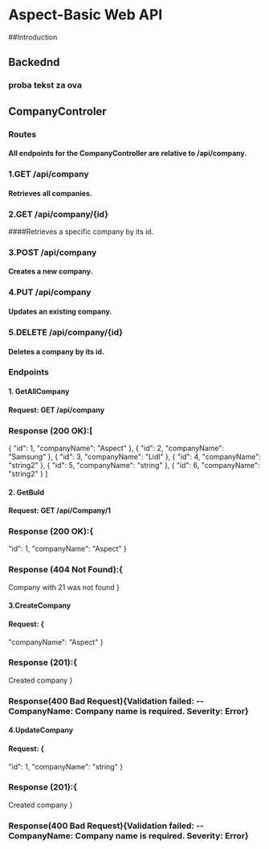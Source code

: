 # Aspect-Basic Web API
##Introduction
## Backednd
### proba tekst za ova
## CompanyControler
### Routes
#### All endpoints for the CompanyController are relative to /api/company.
### 1.GET /api/company
#### Retrieves all companies.
### 2.GET /api/company/{id}
####Retrieves a specific company by its id.
### 3.POST /api/company
#### Creates a new company.
### 4.PUT /api/company
#### Updates an existing company.
### 5.DELETE /api/company/{id}
#### Deletes a company by its id.

### Endpoints
#### 1. GetAllCompany
#### Request: GET /api/company
### Response (200 OK):[
  {
    "id": 1,
    "companyName": "Aspect"
  },
  {
    "id": 2,
    "companyName": "Samsung"
  },
  {
    "id": 3,
    "companyName": "Lidl"
  },
  {
    "id": 4,
    "companyName": "string2"
  },
  {
    "id": 5,
    "companyName": "string"
  },
  {
    "id": 6,
    "companyName": "string2"
  }
]

#### 2. GetBuId
#### Request: GET /api/Company/1
### Response (200 OK):{
  "id": 1,
  "companyName": "Aspect"
}
### Response (404 Not Found):{
Company with 21 was not found
}

 #### 3.CreateCompany
 #### Request: {
  "companyName": "Aspect"
}
 ### Response (201):{
Created company
}
### Response(400 Bad Request){Validation failed: -- CompanyName: Company name is required. Severity: Error}

 #### 4.UpdateCompany
 #### Request: {
  "id": 1,
  "companyName": "string"
}

 ### Response (201):{
Created company
}
### Response(400 Bad Request){Validation failed: -- CompanyName: Company name is required. Severity: Error}



